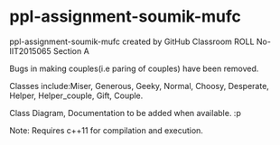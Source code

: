 # ppl-assignment-soumik-mufc
ppl-assignment-soumik-mufc created by GitHub Classroom
ROLL No-IIT2015065 Section A

Bugs in making couples(i.e paring of couples) have been removed.

Classes include:Miser, Generous, Geeky, Normal, Choosy, Desperate, Helper, Helper_couple, Gift, Couple.

Class Diagram, Documentation to be added when available. :p

Note: Requires c++11 for compilation and execution.
